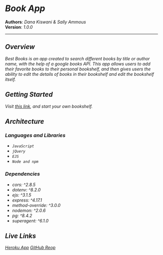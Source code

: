 # *Book App*

**Authors**: *Dana Kiswani & Sally Ammous* <br>
**Version**: *1.0.0*
<hr>

## *Overview*
*Best Books is an app created to search different books by title or author name, with the help of a google books API. This app allows users to add their favorite books to their personal bookshelf, and then gives users the ability to edit the details of books in their bookshelf and edit the bookshelf itself.*

## *Getting Started*
*Visit [this link](https://dk-sa-booklist.herokuapp.com/), and start your own bookshelf.*

## *Architecture*

### *Languages and Libraries*
* *`JavaScript`*
* *`jQuery`*
* *`EJS`*
* *`Node and npm`*

### *Dependencies*
* *cors: ^2.8.5*
* *dotenv: ^8.2.0*
* *ejs: ^3.1.5*
* *express: ^4.17.1*
* *method-override: ^3.0.0*
* *nodemon: ^2.0.6*
* *pg: ^8.4.2*
* *superagent: ^6.1.0*

## *Live Links*
*[Heroku App](https://dk-sa-booklist.herokuapp.com)*
*[GitHub Reop](https://github.com/Dana-Kiswani/book_app)*
